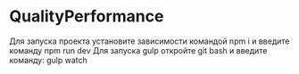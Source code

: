 # QualityPerformance
Для запуска проекта установите зависимости командой npm i и введите команду npm run dev
Для запуска gulp откройте git bash и введите команду: gulp watch
